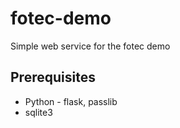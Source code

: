 fotec-demo
==========

Simple web service for the fotec demo


## Prerequisites

* Python - flask, passlib
* sqlite3

